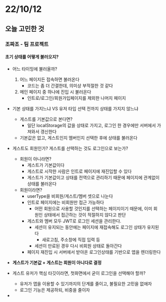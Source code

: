 # 22/10/12

## 오늘 고민한 것

### 조짜조 - 팀 프로젝트

#### 초기 상태를 어떻게 불러오지?

- 어느 타이밍에 불러올까?
	1. 어느 페이지든 접속하면 불러온다
		- 코드는 좀 더 간결한데, 의미상 부적절한 것 같다
	2. 메인 페이지 중 하나에 진입 시 불러온다
		- 인트로/로그인/회원가입페이지를 제외한 나머지 페이지

- 기본 상태를 가지느냐 VS 유저 타입 선택 전까지 상태를 가지지 않느냐
	- 게스트를 기본값으로 본다면?
		- 일단 localStorage의 값을 상태로 가지고, 로그인 한 경우에만 서버에서 가져와서 갱신한다
	- 기본값은 없고, 게스트인지 멤버인지 선택한 후에 상태를 불러온다

- 게스트도 회원인가? 게스트를 선택하는 것도 로그인으로 보는가?
	- 회원이 아니라면?
		- 게스트가 기본값이다
		- 게스트로 시작한 사람은 인트로 페이지에 재진입할 수 있다
		- 게스트가 기본값이고 상태를 전역으로 관리하기 때문에 페이지에 관계없이 상태를 불러온다 
	- 회원이라면?
		- userType을 비회원/게스트/멤버 셋으로 나눈다
		- 인트로 페이지에는 비회원만 접근 가능하다
			- 어떤 회원으로 사용할 것인지를 선택하는 페이지이기 때문에, 이미 회원인 상태에서 접근하는 것이 적절하지 않다고 판단
		- 게스트와 멤버 모두 JWT로 로그인 세션을 관리한다.
			- 세션이 유지되는 동안에는 페이지에 재접속해도 로그인 상태가 유지된다
				- 새로고침, 주소창에 직접 입력 등
			- 세션이 만료된 경우 다시 비회원 상태로 돌아간다
		- 페이지 재진입 시 서버에서 받아온 로그인상태를 기반으로 앱을 렌더링한다

- **게스트가 기본값 + 게스트는 회원이 아니다로 결정**

- 게스트 유저가 핵심 타깃이라면, 첫화면에서 굳이 로그인을 선택해야 할까?
	- 유저가 앱을 이용할 수 있기까지의 단계를 줄이고, 불필요한 고민을 없애자
	- 로그인 기능은 제공하되, 비중을 줄이자
- 